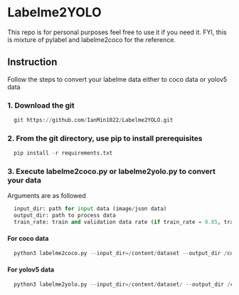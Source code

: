 # Labelme2YOLO
This repo is for personal purposes feel free to use it if you need it. FYI, this is mixture of pylabel and labelme2coco for the reference.

## Instruction 
Follow the steps to convert your labelme data either to coco data or yolov5 data

### 1. Download the git
``` python
  git https://github.com/IanMin1022/Labelme2YOLO.git
```

### 2. From the git directory, use pip to install prerequisites
``` python
  pip install -r requirements.txt
```

### 3. Execute labelme2coco.py or labelme2yolo.py to convert your data
Arguments are as followed
``` python
  input_dir: path for input data (image/json data)
  output_dir: path to process data
  train_rate: train and validation data rate (if train_rate = 0.85, train data is 85%)
```
#### For coco data
``` python
  python3 labelme2coco.py --input_dir=/content/dataset --output_dir /content/dataset
```

#### For yolov5 data
``` python
  python3 labelme2yolo.py --input_dir=/content/dataset/ --output_dir /content/dataset
```
